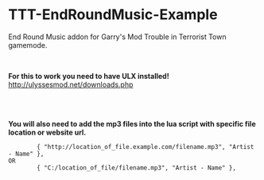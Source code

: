 # TTT-EndRoundMusic-Example
End Round Music addon for Garry's Mod Trouble in Terrorist Town gamemode.

<br>

**For this to work you need to have ULX installed!** 
http://ulyssesmod.net/downloads.php

<br>
<br>

**You will also need to add the mp3 files into the lua script with specific file location or website url.**
```
		{ "http://location_of_file.example.com/filename.mp3", "Artist - Name" },
OR
		{ "C:/location_of_file/filename.mp3", "Artist - Name" },
```

<br>
